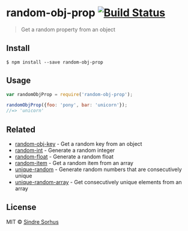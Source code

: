 # random-obj-prop [![Build Status](https://travis-ci.org/sindresorhus/random-obj-prop.svg?branch=master)](https://travis-ci.org/sindresorhus/random-obj-prop)

> Get a random property from an object


## Install

```
$ npm install --save random-obj-prop
```


## Usage

```js
var randomObjProp = require('random-obj-prop');

randomObjProp({foo: 'pony', bar: 'unicorn'});
//=> 'unicorn'
```


## Related

- [random-obj-key](https://github.com/sindresorhus/random-obj-key) - Get a random key from an object
- [random-int](https://github.com/sindresorhus/random-int) - Generate a random integer
- [random-float](https://github.com/sindresorhus/random-float) - Generate a random float
- [random-item](https://github.com/sindresorhus/random-item) - Get a random item from an array
- [unique-random](https://github.com/sindresorhus/unique-random) - Generate random numbers that are consecutively unique
- [unique-random-array](https://github.com/sindresorhus/unique-random-array) - Get consecutively unique elements from an array


## License

MIT © [Sindre Sorhus](http://sindresorhus.com)
